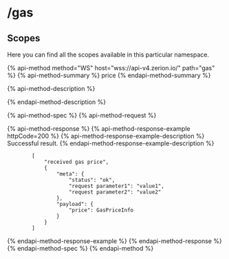 # /gas

## Scopes

Here you can find all the scopes available in this particular namespace.

{% api-method method="WS" host="wss://api-v4.zerion.io/" path="gas" %}
{% api-method-summary %}
price
{% endapi-method-summary %}

{% api-method-description %}

{% endapi-method-description %}

{% api-method-spec %}
{% api-method-request %}

{% api-method-response %}
{% api-method-response-example httpCode=200 %}
{% api-method-response-example-description %}
Successful result.
{% endapi-method-response-example-description %}

```text
        [
            "received gas price",
            {
                "meta": {
                    "status": "ok",
                    "request parameter1": "value1",
                    "request parameter2": "value2"
                },
                "payload": {
                    "price": GasPriceInfo
                }
            }
        ]
```
{% endapi-method-response-example %}
{% endapi-method-response %}
{% endapi-method-spec %}
{% endapi-method %}

